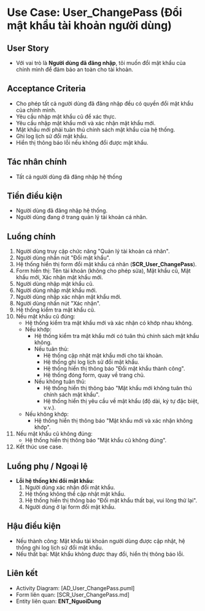 # Use Case: User_ChangePass (Đổi mật khẩu tài khoản người dùng)

## User Story
- Với vai trò là **Người dùng đã đăng nhập**, tôi muốn đổi mật khẩu của chính mình để đảm bảo an toàn cho tài khoản.

## Acceptance Criteria
- Cho phép tất cả người dùng đã đăng nhập đều có quyền đổi mật khẩu của chính mình.
- Yêu cầu nhập mật khẩu cũ để xác thực.
- Yêu cầu nhập mật khẩu mới và xác nhận mật khẩu mới.
- Mật khẩu mới phải tuân thủ chính sách mật khẩu của hệ thống.
- Ghi log lịch sử đổi mật khẩu.
- Hiển thị thông báo lỗi nếu không đổi được mật khẩu.

## Tác nhân chính
- Tất cả người dùng đã đăng nhập hệ thống

## Tiền điều kiện
- Người dùng đã đăng nhập hệ thống.
- Người dùng đang ở trang quản lý tài khoản cá nhân.

## Luồng chính
1. Người dùng truy cập chức năng "Quản lý tài khoản cá nhân".
2. Người dùng nhấn nút "Đổi mật khẩu".
3. Hệ thống hiển thị form đổi mật khẩu cá nhân (**SCR_User_ChangePass**).
4. Form hiển thị: Tên tài khoản (không cho phép sửa), Mật khẩu cũ, Mật khẩu mới, Xác nhận mật khẩu mới.
5. Người dùng nhập mật khẩu cũ.
6. Người dùng nhập mật khẩu mới.
7. Người dùng nhập xác nhận mật khẩu mới.
8. Người dùng nhấn nút "Xác nhận".
9. Hệ thống kiểm tra mật khẩu cũ.
10. Nếu mật khẩu cũ đúng:
    - Hệ thống kiểm tra mật khẩu mới và xác nhận có khớp nhau không.
    - Nếu khớp:
      * Hệ thống kiểm tra mật khẩu mới có tuân thủ chính sách mật khẩu không.
      * Nếu tuân thủ:
        - Hệ thống cập nhật mật khẩu mới cho tài khoản.
        - Hệ thống ghi log lịch sử đổi mật khẩu.
        - Hệ thống hiển thị thông báo "Đổi mật khẩu thành công".
        - Hệ thống đóng form, quay về trang chủ.
      * Nếu không tuân thủ:
        - Hệ thống hiển thị thông báo "Mật khẩu mới không tuân thủ chính sách mật khẩu".
        - Hệ thống hiển thị yêu cầu về mật khẩu (độ dài, ký tự đặc biệt, v.v.).
    - Nếu không khớp:
      * Hệ thống hiển thị thông báo "Mật khẩu mới và xác nhận không khớp".
11. Nếu mật khẩu cũ không đúng:
    - Hệ thống hiển thị thông báo "Mật khẩu cũ không đúng".
12. Kết thúc use case.

## Luồng phụ / Ngoại lệ
- **Lỗi hệ thống khi đổi mật khẩu**:
  1. Người dùng xác nhận đổi mật khẩu.
  2. Hệ thống không thể cập nhật mật khẩu.
  3. Hệ thống hiển thị thông báo "Đổi mật khẩu thất bại, vui lòng thử lại".
  4. Người dùng ở lại form đổi mật khẩu.

## Hậu điều kiện
- Nếu thành công: Mật khẩu tài khoản người dùng được cập nhật, hệ thống ghi log lịch sử đổi mật khẩu.
- Nếu thất bại: Mật khẩu không được thay đổi, hiển thị thông báo lỗi.

## Liên kết
- Activity Diagram: [AD_User_ChangePass.puml]
- Form liên quan: [SCR_User_ChangePass.md]
- Entity liên quan: **ENT_NguoiDung**